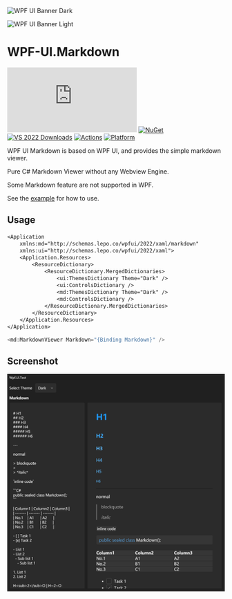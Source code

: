 ![WPF UI Banner Dark](https://user-images.githubusercontent.com/13592821/174165081-9c62d188-ecb6-4200-abd8-419afbaf32c2.png#gh-dark-mode-only)

![WPF UI Banner Light](https://user-images.githubusercontent.com/13592821/174165388-921c4745-90ed-4396-9a4b-9c86478f7447.png#gh-light-mode-only)

# WPF-UI.Markdown

[![GitHub license](https://img.shields.io/github/license/emako/wpfui.markdown)](https://github.com/emako/wpfui.markdown/blob/master/LICENSE) [![NuGet](https://img.shields.io/nuget/v/WPF-UI.Markdown.svg)](https://nuget.org/packages/WPF-UI.Markdown) [![VS 2022 Downloads](https://img.shields.io/visual-studio-marketplace/i/lepo.WPF-UI?label=vs-2022)](https://marketplace.visualstudio.com/items?itemName=lepo.WPF-UI) [![Actions](https://github.com/emako/wpfui.markdown/actions/workflows/library.nuget.yml/badge.svg)](https://github.com/emako/wpfui.markdown/actions/workflows/library.nuget.yml) [![Platform](https://img.shields.io/badge/platform-Windows-blue?logo=windowsxp&color=1E9BFA)](https://dotnet.microsoft.com/zh-cn/download/dotnet/latest/runtime)

WPF UI Markdown is based on WPF UI, and provides the simple markdown viewer.

Pure C# Markdown Viewer without any Webview Engine.

Some Markdown feature are not supported in WPF.

See the [example](src/Wpf.Ui.Markdown/) for how to use.

## Usage

```xaml
<Application
    xmlns:md="http://schemas.lepo.co/wpfui/2022/xaml/markdown"
    xmlns:ui="http://schemas.lepo.co/wpfui/2022/xaml">
    <Application.Resources>
        <ResourceDictionary>
            <ResourceDictionary.MergedDictionaries>
                <ui:ThemesDictionary Theme="Dark" />
                <ui:ControlsDictionary />
                <md:ThemesDictionary Theme="Dark" />
                <md:ControlsDictionary />
            </ResourceDictionary.MergedDictionaries>
        </ResourceDictionary>
    </Application.Resources>
</Application>
```

```c#
<md:MarkdownViewer Markdown="{Binding Markdown}" />
```

## Screenshot

![image-20240913172834279](https://raw.githubusercontent.com/emako/wpfui.markdown/refs/heads/master/assets/image-20240913172834279.png)

